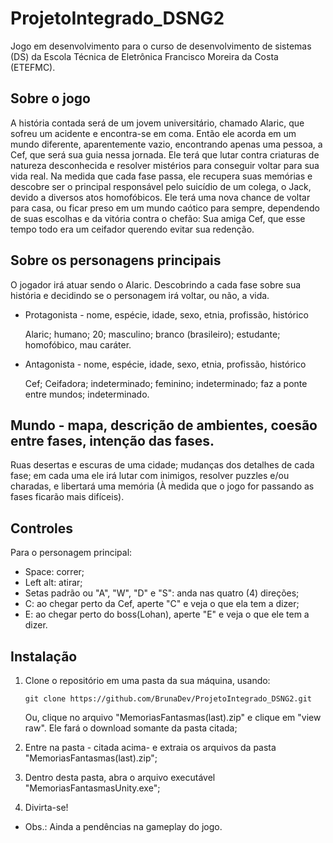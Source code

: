 # ProjetoIntegrado_DSNG2
Jogo em desenvolvimento para o curso de desenvolvimento de sistemas (DS) da Escola Técnica de Eletrônica Francisco Moreira da Costa (ETEFMC).

## Sobre o jogo

A história contada será de um jovem universitário, chamado Alaric, que sofreu um acidente e encontra-se em coma. Então ele acorda em um mundo diferente, aparentemente vazio, encontrando apenas uma pessoa, a Cef, que será sua guia nessa jornada. Ele terá que lutar contra criaturas de natureza desconhecida e resolver mistérios para conseguir voltar para sua vida real. 
Na medida que cada fase passa, ele recupera suas memórias e descobre ser o principal responsável pelo suicídio de um colega, o Jack, devido a diversos atos homofóbicos.
Ele terá uma nova chance de voltar para casa, ou ficar preso em um mundo caótico para sempre, dependendo de suas escolhas e da vitória contra o chefão: Sua amiga Cef, que esse tempo todo era um ceifador querendo evitar sua redenção.

            
## Sobre os personagens principais
O jogador irá atuar sendo o Alaric. Descobrindo a cada fase sobre sua história e decidindo se o personagem irá voltar, ou não, a vida.

- Protagonista - nome, espécie, idade, sexo, etnia, profissão, histórico

  Alaric; humano; 20; masculino; branco (brasileiro); estudante; homofóbico, mau caráter.

- Antagonista - nome, espécie, idade, sexo, etnia, profissão, histórico

  Cef; Ceifadora; indeterminado; feminino; indeterminado; faz a ponte entre mundos; indeterminado.
  
## Mundo - mapa, descrição de ambientes, coesão entre fases, intenção das fases.

 Ruas desertas e escuras de uma cidade; mudanças dos detalhes de cada fase; em cada uma ele irá lutar com inimigos, resolver puzzles e/ou charadas, e libertará uma memória (À medida que o jogo for passando as fases ficarão mais difíceis).
 
 ## Controles
 Para o personagem principal:
  - Space: correr;
  - Left alt: atirar;
  - Setas padrão ou "A", "W", "D" e "S": anda nas quatro (4) direções;
  - C: ao chegar perto da Cef, aperte "C" e veja o que ela tem a dizer;
  - E: ao chegar perto do boss(Lohan), aperte "E" e veja o que ele tem a dizer.
            
 ## Instalação
 1. Clone o repositório em uma pasta da sua máquina, usando:
 
        git clone https://github.com/BrunaDev/ProjetoIntegrado_DSNG2.git
        
    Ou, clique no arquivo "MemoriasFantasmas(last).zip" e clique em "view raw". Ele fará o download somante da pasta citada;
               
 2. Entre na pasta - citada acima- e extraia os arquivos da pasta "MemoriasFantasmas(last).zip";
 3. Dentro desta pasta, abra o arquivo executável "MemoriasFantasmasUnity.exe";
 4. Divirta-se!
 
* Obs.: Ainda a pendências na gameplay do jogo.
